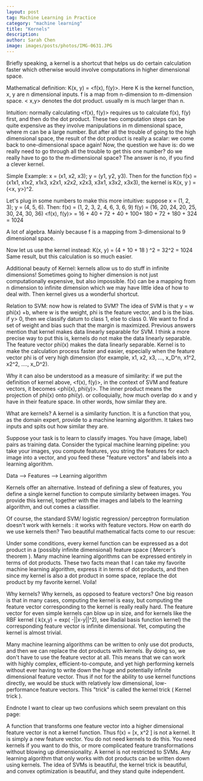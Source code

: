 ```yaml
---
layout: post
tag: Machine Learning in Practice
category: "machine learning"
title: "Kernels"
description: 
author: Sarah Chen
image: images/posts/photos/IMG-0631.JPG
---
```

Briefly speaking, a kernel is a shortcut that helps us do certain calculation faster which otherwise would involve computations in higher dimensional space.

Mathematical definition: K(x, y) = <f(x), f(y)>. Here K is the kernel function, x, y are n dimensional inputs. f is a map from n-dimension to m-dimension space. < x,y> denotes the dot product. usually m is much larger than n.

Intuition: normally calculating <f(x), f(y)> requires us to calculate f(x), f(y) first, and then do the dot product. These two computation steps can be quite expensive as they involve manipulations in m dimensional space, where m can be a large number. But after all the trouble of going to the high dimensional space, the result of the dot product is really a scalar: we come back to one-dimensional space again! Now, the question we have is: do we really need to go through all the trouble to get this one number? do we really have to go to the m-dimensional space? The answer is no, if you find a clever kernel.

Simple Example: x = (x1, x2, x3); y = (y1, y2, y3). Then for the function f(x) = (x1x1, x1x2, x1x3, x2x1, x2x2, x2x3, x3x1, x3x2, x3x3), the kernel is K(x, y ) = (<x, y>)^2.

Let's plug in some numbers to make this more intuitive: suppose x = (1, 2, 3); y = (4, 5, 6). Then:
f(x) = (1, 2, 3, 2, 4, 6, 3, 6, 9)
f(y) = (16, 20, 24, 20, 25, 30, 24, 30, 36)
<f(x), f(y)> = 16 + 40 + 72 + 40 + 100+ 180 + 72 + 180 + 324 = 1024

A lot of algebra. Mainly because f is a mapping from 3-dimensional to 9 dimensional space.

Now let us use the kernel instead:
K(x, y) = (4 + 10 + 18 ) ^2 = 32^2 = 1024
Same result, but this calculation is so much easier.

Additional beauty of Kernel: kernels allow us to do stuff in infinite dimensions! Sometimes going to higher dimension is not just computationally expensive, but also impossible. f(x) can be a mapping from n dimension to infinite dimension which we may have little idea of how to deal with. Then kernel gives us a wonderful shortcut.

Relation to SVM: now how is related to SVM? The idea of SVM is that y = w phi(x) +b, where w is the weight, phi is the feature vector, and b is the bias. if y> 0, then we classify datum to class 1, else to class 0. We want to find a set of weight and bias such that the margin is maximized. Previous answers mention that kernel makes data linearly separable for SVM. I think a more precise way to put this is, kernels do not make the data linearly separable. The feature vector phi(x) makes the data linearly separable. Kernel is to make the calculation process faster and easier, especially when the feature vector phi is of very high dimension (for example, x1, x2, x3, ..., x_D^n, x1^2, x2^2, ...., x_D^2).

Why it can also be understood as a measure of similarity:
if we put the definition of kernel above, <f(x), f(y)>, in the context of SVM and feature vectors, it becomes <phi(x), phi(y)>. The inner product means the projection of phi(x) onto phi(y). or colloquially, how much overlap do x and y have in their feature space. In other words, how similar they are.

What are kernels?
A kernel is a similarity function. It is a function that you, as the domain expert, provide to a machine learning algorithm. It takes two inputs and spits out how similar they are.

Suppose your task is to learn to classify images. You have (image, label) pairs as training data. Consider the typical machine learning pipeline: you take your images, you compute features, you string the features for each image into a vector, and you feed these "feature vectors" and labels into a learning algorithm.

Data --> Features --> Learning algorithm

Kernels offer an alternative. Instead of defining a slew of features, you define a single kernel function to compute similarity between images. You provide this kernel, together with the images and labels to the learning algorithm, and out comes a classifier.

Of course, the standard SVM/ logistic regression/ perceptron formulation doesn't work with kernels : it works with feature vectors. How on earth do we use kernels then? Two beautiful mathematical facts come to our rescue:

Under some conditions, every kernel function can be expressed as a dot product in a (possibly infinite dimensional) feature space ( Mercer's theorem ).
Many machine learning algorithms can be expressed entirely in terms of dot products.
These two facts mean that I can take my favorite machine learning algorithm, express it in terms of dot products, and then since my kernel is also a dot product in some space, replace the dot product by my favorite kernel. Voila!

Why kernels?
Why kernels, as opposed to feature vectors? One big reason is that in many cases, computing the kernel is easy, but computing the feature vector corresponding to the kernel is really really hard. The feature vector for even simple kernels can blow up in size, and for kernels like the RBF kernel ( k(x,y) = exp( -||x-y||^2), see Radial basis function kernel) the corresponding feature vector is infinite dimensional. Yet, computing the kernel is almost trivial.

Many machine learning algorithms can be written to only use dot products, and then we can replace the dot products with kernels. By doing so, we don't have to use the feature vector at all. This means that we can work with highly complex, efficient-to-compute, and yet high performing kernels without ever having to write down the huge and potentially infinite dimensional feature vector. Thus if not for the ability to use kernel functions directly, we would be stuck with relatively low dimensional, low-performance feature vectors. This "trick" is called the kernel trick ( Kernel trick ).

Endnote
I want to clear up two confusions which seem prevalant on this page:

A function that transforms one feature vector into a higher dimensional feature vector is not a kernel function. Thus f(x) = [x, x^2 ] is not a kernel. It is simply a new feature vector. You do not need kernels to do this. You need kernels if you want to do this, or more complicated feature transformations without blowing up dimensionality.
A kernel is not restricted to SVMs. Any learning algorithm that only works with dot products can be written down using kernels. The idea of SVMs is beautiful, the kernel trick is beautiful, and convex optimization is beautiful, and they stand quite independent.
